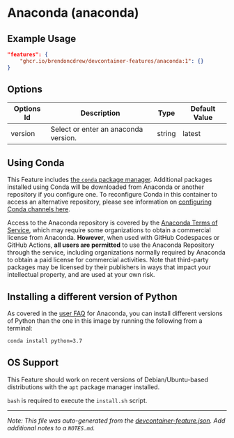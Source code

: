 
# Anaconda (anaconda)



## Example Usage

```json
"features": {
    "ghcr.io/brendoncdrew/devcontainer-features/anaconda:1": {}
}
```

## Options

| Options Id | Description | Type | Default Value |
|-----|-----|-----|-----|
| version | Select or enter an anaconda version. | string | latest |

## Using Conda

This Feature includes [the `conda` package manager](https://docs.conda.io/projects/conda/en/latest/index.html). Additional packages installed using Conda will be downloaded from Anaconda or another repository if you configure one. To reconfigure Conda in this container to access an alternative repository, please see information on [configuring Conda channels here](https://docs.conda.io/projects/conda/en/latest/user-guide/concepts/channels.html ).

Access to the Anaconda repository is covered by the [Anaconda Terms of Service](https://legal.anaconda.com/policies/en/?name=terms-of-service), which may require some organizations to obtain a commercial license from Anaconda. **However**, when used with GitHub Codespaces or GitHub Actions, **all users are permitted** to use the Anaconda Repository through the service, including organizations normally required by Anaconda to obtain a paid license for commercial activities. Note that third-party packages may be licensed by their publishers in ways that impact your intellectual property, and are used at your own risk.

## Installing a different version of Python

As covered in the [user FAQ](https://docs.anaconda.com/anaconda/user-guide/faq) for Anaconda, you can install different versions of Python than the one in this image by running the following from a terminal:

```bash
conda install python=3.7
```


## OS Support

This Feature should work on recent versions of Debian/Ubuntu-based distributions with the `apt` package manager installed.

`bash` is required to execute the `install.sh` script.


---

_Note: This file was auto-generated from the [devcontainer-feature.json](https://github.com/brendoncdrew/devcontainer-features/blob/main/src/anaconda/devcontainer-feature.json).  Add additional notes to a `NOTES.md`._
